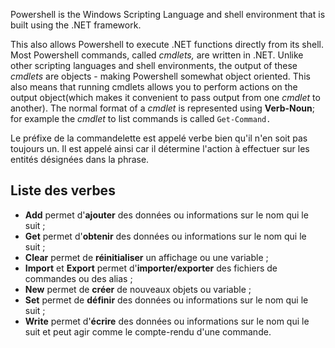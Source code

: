 Powershell is the Windows Scripting Language and shell environment that is built using the .NET framework.

This also allows Powershell to execute .NET functions directly from its shell. Most Powershell commands, called _cmdlets,_ are written in .NET. Unlike other scripting languages and shell environments, the output of these _cmdlets_ are objects - making Powershell somewhat object oriented. This also means that running cmdlets allows you to perform actions on the output object(which makes it convenient to pass output from one _cmdlet_ to another). The normal format of a _cmdlet_ is represented using **Verb-Noun**; for example the _cmdlet_ to list commands is called `Get-Command.`

Le préfixe de la commandelette est appelé verbe bien qu'il n'en soit pas toujours un. Il est appelé ainsi car il détermine l'action à effectuer sur les entités désignées dans la phrase.

## Liste des verbes
-   **Add** permet d'**ajouter** des données ou informations sur le nom qui le suit ;
-   **Get** permet d'**obtenir** des données ou informations sur le nom qui le suit ;
-   **Clear** permet de **réinitialiser** un affichage ou une variable ;
-   **Import** et **Export** permet d'**importer/exporter** des fichiers de commandes ou des alias ;
-   **New** permet de **créer** de nouveaux objets ou variable ;
-   **Set** permet de **définir** des données ou informations sur le nom qui le suit ;
-   **Write** permet d'**écrire** des données ou informations sur le nom qui le suit et peut agir comme le compte-rendu d'une commande.
